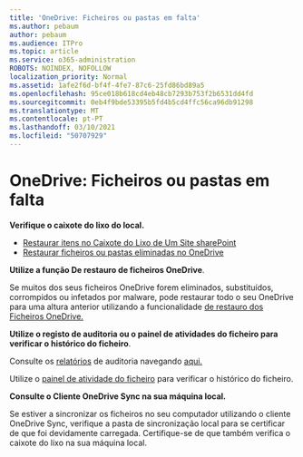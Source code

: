 ```yaml
---
title: 'OneDrive: Ficheiros ou pastas em falta'
ms.author: pebaum
author: pebaum
ms.audience: ITPro
ms.topic: article
ms.service: o365-administration
ROBOTS: NOINDEX, NOFOLLOW
localization_priority: Normal
ms.assetid: 1afe2f6d-bf4f-4fe7-87c6-25fd86bd89a5
ms.openlocfilehash: 95ce018b618cd4eb48cb7293b753f2b6531dd4fd
ms.sourcegitcommit: 0eb4f9bde53395b5fd4b5cd4ffc56ca96db91298
ms.translationtype: MT
ms.contentlocale: pt-PT
ms.lasthandoff: 03/10/2021
ms.locfileid: "50707929"
---
```

# <a name="onedrive-missing-files-or-folders"></a>OneDrive: Ficheiros ou pastas em falta

**Verifique o caixote do lixo do local.**

- [Restaurar itens no Caixote do Lixo de Um Site sharePoint](https://support.microsoft.com/office/restore-items-in-the-recycle-bin-that-were-deleted-from-sharepoint-or-teams-6df466b6-55f2-4898-8d6e-c0dff851a0be)
- [Restaurar ficheiros ou pastas eliminadas no OneDrive](https://support.office.com/article/Restore-deleted-files-or-folders-in-OneDrive-949ada80-0026-4db3-a953-c99083e6a84f)


**Utilize a função De restauro de ficheiros OneDrive**. 

Se muitos dos seus ficheiros OneDrive forem eliminados, substituídos, corrompidos ou infetados por malware, pode restaurar todo o seu OneDrive para uma altura anterior utilizando a funcionalidade [de restauro dos Ficheiros OneDrive.](https://support.office.com/article/Restore-your-OneDrive-fa231298-759d-41cf-bcd0-25ac53eb8a15)


**Utilize o registo de auditoria ou o painel de atividades do ficheiro para verificar o histórico do ficheiro**.

Consulte os [relatórios](https://docs.microsoft.com/microsoft-365/compliance/search-the-audit-log-in-security-and-compliance) de auditoria navegando [aqui.](https://sip.protection.office.com/)


Utilize o [painel de atividade do ficheiro](https://support.office.com/article/File-activity-in-a-document-library-6105ecda-1dd0-4f6f-9542-102bf5c0ffe0) para verificar o histórico do ficheiro.


**Consulte o Cliente OneDrive Sync na sua máquina local.**

Se estiver a sincronizar os ficheiros no seu computador utilizando o cliente OneDrive Sync, verifique a pasta de sincronização local para se certificar de que foi devidamente carregada. Certifique-se de que também verifica o caixote do lixo na sua máquina local.

